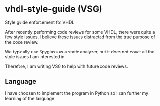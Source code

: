 # vhdl-style-guide (VSG)
Style guide enforcement for VHDL

After recently performing code reviews for some VHDL, there were quite a few style issues.
I believe these issues distracted from the true purpose of the code review.

We typically use Spyglass as a static analyzer, but it does not cover all the style issues I am interested in.

Therefore, I am writing VSG to help with future code reviews.

## Language

I have choosen to implement the program in Python so I can further my learning of the language.
